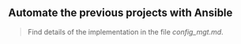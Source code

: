 ## Automate the previous projects with Ansible

> Find details of the implementation in the file *config_mgt.md*.    
   
             
            
      
 
